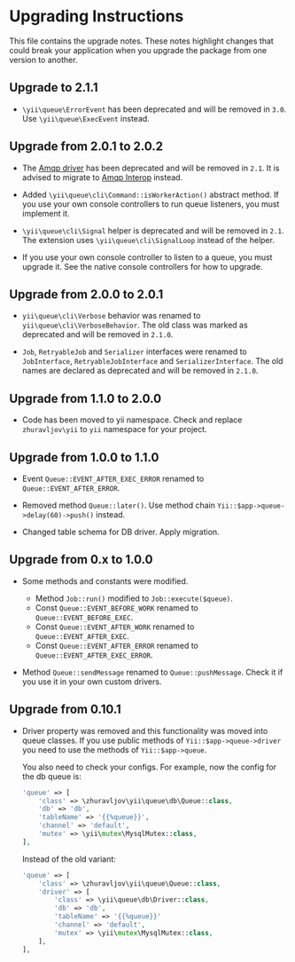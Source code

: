 Upgrading Instructions
======================

This file contains the upgrade notes. These notes highlight changes that could break your
application when you upgrade the package from one version to another.

Upgrade to 2.1.1
----------------

* `\yii\queue\ErrorEvent` has been deprecated and will be removed in `3.0`.
  Use `\yii\queue\ExecEvent` instead.

Upgrade from 2.0.1 to 2.0.2
---------------------------

* The [Amqp driver](docs/guide/driver-amqp.md) has been deprecated and will be removed in `2.1`.
  It is advised to migrate to [Amqp Interop](docs/guide/driver-amqp-interop.md) instead.

* Added `\yii\queue\cli\Command::isWorkerAction()` abstract method. If you use your own console
  controllers to run queue listeners, you must implement it.

* `\yii\queue\cli\Signal` helper is deprecated and will be removed in `2.1`.  The extension uses
  `\yii\queue\cli\SignalLoop` instead of the helper.

* If you use your own console controller to listen to a queue, you must upgrade it. See the native
  console controllers for how to upgrade.

Upgrade from 2.0.0 to 2.0.1
---------------------------

* `yii\queue\cli\Verbose` behavior was renamed to `yii\queue\cli\VerboseBehavior`. The old class was
  marked as deprecated and will be removed in `2.1.0`.

* `Job`, `RetryableJob` and `Serializer` interfaces were renamed to `JobInterface`,
  `RetryableJobInterface` and `SerializerInterface`. The old names are declared as deprecated
  and will be removed in `2.1.0`.

Upgrade from 1.1.0 to 2.0.0
---------------------------

* Code has been moved to yii namespace. Check and replace `zhuravljov\yii` to `yii` namespace for
  your project.

Upgrade from 1.0.0 to 1.1.0
---------------------------

* Event `Queue::EVENT_AFTER_EXEC_ERROR` renamed to `Queue::EVENT_AFTER_ERROR`.

* Removed method `Queue::later()`. Use method chain `Yii::$app->queue->delay(60)->push()` instead.

* Changed table schema for DB driver. Apply migration.


Upgrade from 0.x to 1.0.0
-------------------------

* Some methods and constants were modified.

  - Method `Job::run()` modified to `Job::execute($queue)`.
  - Const `Queue::EVENT_BEFORE_WORK` renamed to `Queue::EVENT_BEFORE_EXEC`.
  - Const `Queue::EVENT_AFTER_WORK` renamed to `Queue::EVENT_AFTER_EXEC`.
  - Const `Queue::EVENT_AFTER_ERROR` renamed to `Queue::EVENT_AFTER_EXEC_ERROR`.

* Method `Queue::sendMessage` renamed to `Queue::pushMessage`. Check it if you use it in your own
  custom drivers.


Upgrade from 0.10.1
-------------------

* Driver property was removed and this functionality was moved into queue classes. If you use public
  methods of `Yii::$app->queue->driver` you need to use the methods of `Yii::$app->queue`.

  You also need to check your configs. For example, now the config for the db queue is:

  ```php
  'queue' => [
      'class' => \zhuravljov\yii\queue\db\Queue::class,
      'db' => 'db',
      'tableName' => '{{%queue}}',
      'channel' => 'default',
      'mutex' => \yii\mutex\MysqlMutex::class,
  ],
  ```

  Instead of the old variant:

  ```php
  'queue' => [
      'class' => \zhuravljov\yii\queue\Queue::class,
      'driver' => [
          'class' => \yii\queue\db\Driver::class,
          'db' => 'db',
          'tableName' => '{{%queue}}'
          'channel' => 'default',
          'mutex' => \yii\mutex\MysqlMutex::class,
      ],
  ],
  ```
